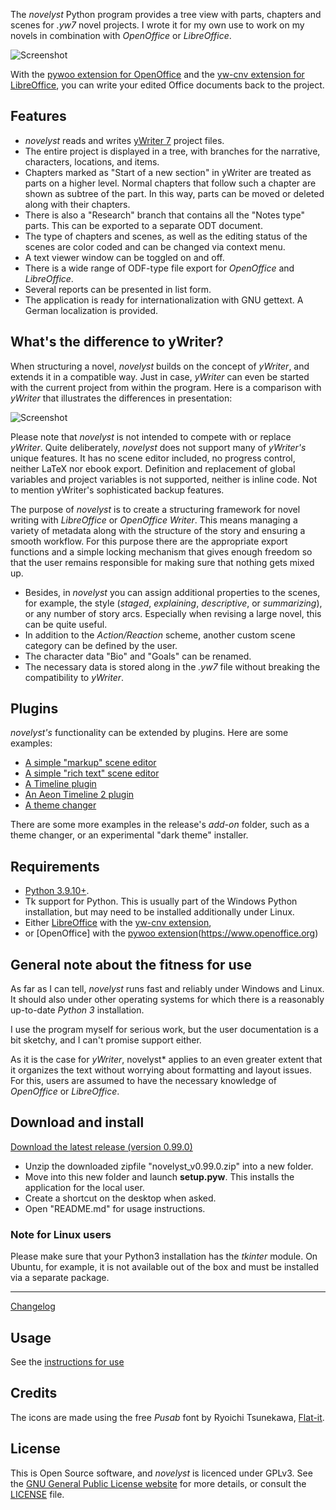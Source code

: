 The *novelyst* Python program provides a tree view with parts, chapters and scenes for *.yw7* novel projects. I wrote it for my own use to work on my novels in combination with *OpenOffice* or *LibreOffice*. 

![Screenshot](Screenshots/screen01.png)

With the [pywoo extension for OpenOffice](https://peter88213.github.io/pywoo) and the [yw-cnv extension for LibreOffice](https://peter88213.github.io/yw-cnv), you can write your edited Office documents back to the project.


## Features

- *novelyst* reads and writes [yWriter 7](http://spacejock.com/yWriter7.html) project files.
- The entire project is displayed in a tree, with branches for the narrative, characters, locations, and items.
- Chapters marked as "Start of a new section" in yWriter are treated as parts on a higher level. Normal chapters that follow such a chapter are shown as subtree of the part. In this way, parts can be moved or deleted along with their chapters.
- There is also a "Research" branch that contains all the "Notes type" parts. This can be exported to a separate ODT document. 
- The type of chapters and scenes, as well as the editing status of the scenes are color coded and can be changed via context menu.
- A text viewer window can be toggled on and off.
- There is a wide range of ODF-type file export for *OpenOffice* and *LibreOffice*.
- Several reports can be presented in list form. 
- The application is ready for internationalization with GNU gettext. A German localization is provided. 

## What's the difference to yWriter?

When structuring a novel, *novelyst* builds on the concept of *yWriter*, and extends it in a compatible way. Just in case, *yWriter* can even be started with the current project from within the program. Here is a comparison with *yWriter* that illustrates the differences in presentation:

![Screenshot](Screenshots/compare.png)

Please note that *novelyst* is not intended to compete with or replace *yWriter*. Quite deliberately, *novelyst* does not support many of *yWriter's* unique features. It has no scene editor included, no progress control, neither LaTeX nor ebook export. Definition and replacement of global variables and project variables is not supported, neither is inline code. Not to mention yWriter's sophisticated backup features.

The purpose of *novelyst* is to create a structuring framework for novel writing with *LibreOffice* or *OpenOffice Writer*. This means managing a variety of metadata along with the structure of the story and ensuring a smooth workflow. For this purpose there are the appropriate export functions and a simple locking mechanism that gives enough freedom so that the user remains responsible for making sure that nothing gets mixed up.

- Besides, in *novelyst* you can assign additional properties to the scenes, for example, the style (*staged*, *explaining*, *descriptive*, or *summarizing*), or any number of story arcs. Especially when revising a large novel, this can be quite useful. 
- In addition to the *Action/Reaction* scheme, another custom scene category can be defined by the user. 
- The character data "Bio" and "Goals" can be renamed.
- The necessary data is stored along in the *.yw7* file without breaking the compatibility to *yWriter*.

## Plugins

*novelyst's* functionality can be extended by plugins. Here are some examples:

- [A simple "markup" scene editor](https://peter88213.github.io/novelyst_editor/)
- [A simple "rich text" scene editor](https://peter88213.github.io/novelyst_rich_editor/)
- [A Timeline plugin](https://peter88213.github.io/novelyst_timeline/)
- [An Aeon Timeline 2 plugin](https://peter88213.github.io/novelyst_aeon2/)
- [A theme changer](https://peter88213.github.io/novelyst_themes/)

There are some more examples in the release's *add-on* folder, such as a theme changer, or an experimental "dark theme" installer.

## Requirements

- [Python 3.9.10+](https://www.python.org). 
- Tk support for Python. This is usually part of the Windows Python installation, but may need to be installed additionally under Linux.
- Either [LibreOffice](https://www.libreoffice.org/) with the [yw-cnv extension](https://peter88213.github.io/yw-cnv), 
- or [OpenOffice] with the [pywoo extension](https://peter88213.github.io/pywoo)(https://www.openoffice.org)

## General note about the fitness for use

As far as I can tell, *novelyst* runs fast and reliably under Windows and Linux. It should also under other operating systems for which there is a reasonably up-to-date *Python 3* installation. 

I use the program myself for serious work, but the user documentation is a bit sketchy, and I can't promise support either. 

As it is the case for *yWriter*, novelyst* applies to an even greater extent that it organizes the text without worrying about formatting and layout issues. For this, users are assumed to have the necessary knowledge of *OpenOffice* or *LibreOffice*.

## Download and install

[Download the latest release (version 0.99.0)](https://raw.githubusercontent.com/peter88213/novelyst/main/dist/novelyst_v0.99.0.zip)

- Unzip the downloaded zipfile "novelyst_v0.99.0.zip" into a new folder.
- Move into this new folder and launch **setup.pyw**. This installs the application for the local user.
- Create a shortcut on the desktop when asked.
- Open "README.md" for usage instructions.

### Note for Linux users

Please make sure that your Python3 installation has the *tkinter* module. On Ubuntu, for example, it is not available out of the box and must be installed via a separate package. 

------------------------------------------------------------------

[Changelog](changelog)

## Usage

See the [instructions for use](usage)

## Credits

The icons are made using the free *Pusab* font by Ryoichi Tsunekawa, [Flat-it](http://flat-it.com/).

## License

This is Open Source software, and *novelyst* is licenced under GPLv3. See the
[GNU General Public License website](https://www.gnu.org/licenses/gpl-3.0.en.html) for more
details, or consult the [LICENSE](https://github.com/peter88213/novelyst/blob/main/LICENSE) file.
